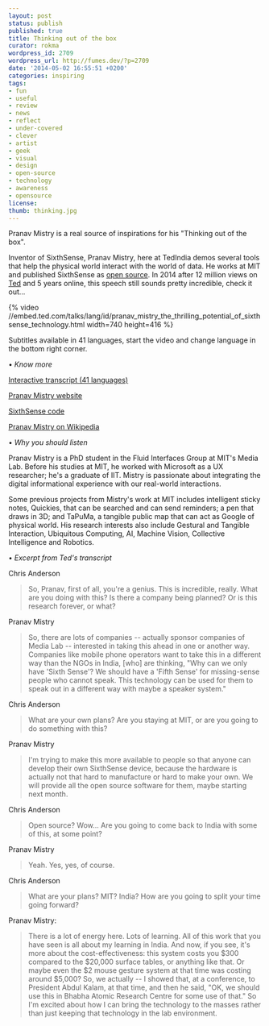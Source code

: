 ```yaml
---
layout: post
status: publish
published: true
title: Thinking out of the box
curator: rokma
wordpress_id: 2709
wordpress_url: http://fumes.dev/?p=2709
date: '2014-05-02 16:55:51 +0200'
categories: inspiring
tags: 
- fun
- useful
- review
- news
- reflect
- under-covered
- clever
- artist
- geek
- visual
- design
- open-source
- technology
- awareness
- opensource
license:
thumb: thinking.jpg
---
```


Pranav Mistry is a real source of inspirations for his "Thinking out of the box".

Inventor of SixthSense, Pranav Mistry, here at TedIndia demos several tools that help the physical world interact with the world of data. He works at MIT and published SixthSense as <a target="_blank" title="open source code sixthsense" href="https://code.google.com/p/sixthsense/">open source</a>. In 2014 after 12 million views on <a target="_blank" title="TED Ideas worth spreading" href="http://www.ted.com">Ted</a> and 5 years online, this speech still sounds pretty incredible, check it out... 


{% video //embed.ted.com/talks/lang/id/pranav_mistry_the_thrilling_potential_of_sixthsense_technology.html width=740 height=416 %}

Subtitles available in 41 languages, start the video and change language in the bottom right corner. 

• _Know more_

<a title="multi language transcript of this speech on ted.com" href="http://www.ted.com/talks/pranav_mistry_the_thrilling_potential_of_sixthsense_technology/transcript" target="_blank">Interactive transcript (41 languages)</a>

<a title="pranav mistry website" href="http://www.pranavmistry.com/" target="_blank">Pranav Mistry website</a>

<a title="code sixthsense" href="https://code.google.com/p/sixthsense/" target="_blank">SixthSense code</a>

<a title="read more on Pranav Mistry " href="http://en.wikipedia.org/wiki/Pranav_Mistry" target="_blank">Pranav Mistry on Wikipedia</a> 

• _Why you should listen_

Pranav Mistry is a PhD student in the Fluid Interfaces Group at MIT's Media Lab. Before his studies at MIT, he worked with Microsoft as a UX researcher; he's a graduate of IIT. Mistry is passionate about integrating the digital informational experience with our real-world interactions. 
 
Some previous projects from Mistry's work at MIT includes intelligent sticky notes, Quickies, that can be searched and can send reminders; a pen that draws in 3D; and TaPuMa, a tangible public map that can act as Google of physical world. His research interests also include Gestural and Tangible Interaction, Ubiquitous Computing, AI, Machine Vision, Collective Intelligence and Robotics. 

• _Excerpt from Ted's transcript_

 Chris Anderson 
<blockquote> So, Pranav, first of all, you're a genius. This is incredible, really. What are you doing with this? Is there a company being planned? Or is this research forever, or what?</blockquote> 
 Pranav Mistry  
<blockquote> So, there are lots of companies -- actually sponsor companies of Media Lab -- interested in taking this ahead in one or another way. Companies like mobile phone operators want to take this in a different way than the NGOs in India, [who] are thinking, "Why can we only have 'Sixth Sense'? We should have a 'Fifth Sense' for missing-sense people who cannot speak. This technology can be used for them to speak out in a different way with maybe a speaker system."</blockquote> 
 Chris Anderson  
<blockquote> What are your own plans? Are you staying at MIT, or are you going to do something with this?</blockquote> 
 Pranav Mistry  
<blockquote> I'm trying to make this more available to people so that anyone can develop their own SixthSense device, because the hardware is actually not that hard to manufacture or hard to make your own. We will provide all the open source software for them, maybe starting next month.</blockquote> 
 Chris Anderson  
<blockquote> Open source? Wow... Are you going to come back to India with some of this, at some point?</blockquote> 
 Pranav Mistry  
<blockquote> Yeah. Yes, yes, of course.</blockquote> 
 Chris Anderson  
<blockquote> What are your plans? MIT? India? How are you going to split your time going forward?</blockquote> 
 Pranav Mistry: 
<blockquote>  There is a lot of energy here. Lots of learning. All of this work that you have seen is all about my learning in India. And now, if you see, it's more about the cost-effectiveness: this system costs you $300 compared to the $20,000 surface tables, or anything like that. Or maybe even the $2 mouse gesture system at that time was costing around $5,000? So, we actually -- I showed that, at a conference, to President Abdul Kalam, at that time, and then he said, "OK, we should use this in Bhabha Atomic Research Centre for some use of that." So I'm excited about how I can bring the technology to the masses rather than just keeping that technology in the lab environment.</blockquote> 


